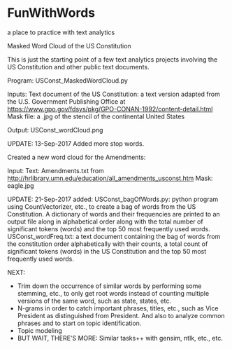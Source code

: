 # FunWithWords
a place to practice with text analytics

 Masked Word Cloud of the US Constitution

This is just the starting point of a few text analytics projects involving the US Constitution and other public text documents.  

Program: USConst_MaskedWordCloud.py

Inputs:
Text document of the US Constitution: a text version adapted from the U.S. Government Publishing Office at https://www.gpo.gov/fdsys/pkg/GPO-CONAN-1992/content-detail.html
Mask file: a .jpg of the stencil of the continental United States

Output: USConst_wordCloud.png


UPDATE: 13-Sep-2017
Added more stop words.

Created a new word cloud for the Amendments:

Input: 
Text: Amendments.txt from http://hrlibrary.umn.edu/education/all_amendments_usconst.htm
Mask: eagle.jpg


 UPDATE: 21-Sep-2017
added:
USConst_bagOfWords.py: python program using CountVectorizer, etc., to create a bag of words from the US Constitution.  A dictionary of words and their frequencies are printed to an output file along in alphabetical order along with the total number of significant tokens (words) and the top 50 most frequently used words.  
USConst_wordFreq.txt: a text document containing the bag of words from the constitution order alphabetically with their counts, a total count of significant tokens (words) in the US Constitution and the top 50 most frequently used words.

NEXT: 
* Trim down the occurrence of similar words by performing some stemming, etc., to only get root words instead of counting multiple versions of the same word, such as state, states, etc.  
* N-grams in order to catch important phrases, titles, etc., such as Vice President as distinguished from President.  And also to analyze common phrases and to start on topic identification.  
* Topic modeling
* BUT WAIT, THERE'S MORE: Similar tasks++ with gensim, ntlk, etc., etc.

